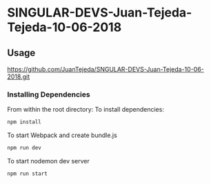 # SINGULAR-DEVS-Juan-Tejeda-Tejeda-10-06-2018

## Usage




https://github.com/JuanTejeda/SNGULAR-DEVS-Juan-Tejeda-10-06-2018.git
### Installing Dependencies

From within the root directory:
To install dependencies:
```sh
npm install
```
To start Webpack and create bundle.js
```sh
npm run dev
```
To start nodemon dev server
```sh
npm run start
```

